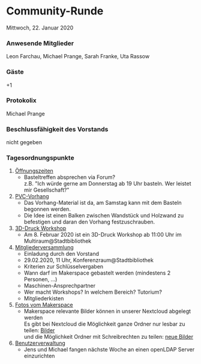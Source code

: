 # **Community-Runde**
Mittwoch, 22. Januar 2020

### Anwesende Mitglieder
Leon Farchau, Michael Prange, Sarah Franke, Uta Rassow

### Gäste
+1

### Protokolix
Michael Prange

### Beschlussfähigkeit des Vorstands
nicht gegeben

### Tagesordnungspunkte
1. [Öffnungszeiten](https://git.makerspace-gt.de/makerspace-gt/todo/issues/2)
    * Basteltreffen absprechen via Forum?  
      z.B. "Ich würde gerne am Donnerstag ab 19 Uhr basteln. Wer leistet mir Gesellschaft?"
1. [PVC-Vorhang](https://git.makerspace-gt.de/makerspace-gt/todo/issues/4)
    * Das Vorhang-Material ist da, am Samstag kann mit dem Basteln begonnen werden.
    * Die Idee ist einen Balken zwischen Wandstück und Holzwand zu befestigen und daran den Vorhang festzuschrauben.
1. [3D-Druck Workshop](https://forum.makerspace-gt.de/t/prusaslicer-modelle-fuer-den-3d-druck-vorbereiten)
    * Am 8. Februar 2020 ist ein 3D-Druck Workshop ab 11:00 Uhr im Multiraum@Stadtbibliothek
1. [Mitgliederversammlung](https://git.makerspace-gt.de/makerspace-gt/todo/issues/3)
    * Einladung durch den Vorstand
    * 29.02.2020, 11 Uhr, Konferenzraum@Stadtbibliothek
    * Kriterien zur Schlüsselvergaben
    * Wann darf im Makerspace gebastelt werden (mindestens 2 Personen, ...)
    * Maschinen-Ansprechpartner
    * Wer macht Workshops? In welchem Bereich? Tutorium?
    * Mitgliederkisten
1. [Fotos vom Makerspace](https://forum.makerspace-gt.de/t/fotos-vom-makerspace/60)
    * Makerspace relevante Bilder können in unserer Nextcloud abgelegt werden  
      Es gibt bei Nextcloud die Möglichkeit ganze Ordner nur lesbar zu teilen: [Bilder ](https://cloud.makerspace-gt.de/index.php/s/GttqK4mDtW58sWB)  
      und die Möglichkeit Ordner mit Schreibrechten zu teilen: [neue Bilder](https://cloud.makerspace-gt.de/index.php/s/EdSmNsXLxkAKdjB)
1. [Benutzerverwaltung](https://git.makerspace-gt.de/makerspace-gt/todo/issues/7)
    * Jens und Michael fangen nächste Woche an einen openLDAP Server einzurichten